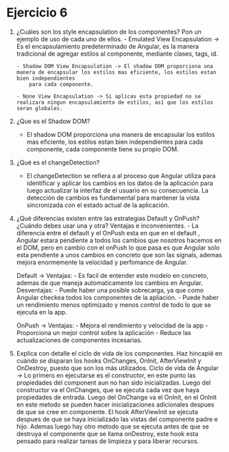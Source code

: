 # Ejercicio 6

1.  ¿Cuáles son los style encapsulation de los componentes? Pon un ejemplo
    de uso de cada uno de ellos. 
        - Emulated View Encapsulation -> Es el encapsulamiento predeterminado de Angular, es la manera tradicional de agregar estilos al componente,
            mediante clases, tags, id.

        - Shadow DOM View Encapsulation -> El shadow DOM proporciona una manera de encapsular los estilos mas eficiente, los estilos estan bien independientes
            para cada componente.

        - None View Encapsulation -> Si aplicas esta propiedad no se realizara ningun encapsulamiento de estilos, así que los estilos seran globales.

2.  ¿Que es el Shadow DOM?
    - El shadow DOM proporciona una manera de encapsular los estilos mas eficiente, los estilos estan bien independientes
      para cada componente, cada componente tiene su propio DOM.

3. ¿Qué es el changeDetection?
    - El changeDetection se refiera a al proceso que Angular utiliza para identificar y aplicar los cambios en los datos de la aplicación para luego
        actualizar la interfaz de el usuario en su consecuencia.
        La detección de cambios es fundamental para mantener la vista sincronizada con el estado actual de la aplicación.


4. ¿Qué diferencias existen entre las estrategias Default y OnPush? ¿Cuándo
    debes usar una y otra? Ventajas e inconvenientes.
        - La diferencia entre el default y el OnPush esta en que en el default , Angular estara pendiente a todos los cambios que nosotros hacemos en el DOM,
        pero en cambio con el onPush lo que pasa es que Angular solo esta pendiente a unos cambios en concreto que son las signals, ademas mejora enormemente la 
        velocidad y perfomance de Angular.
    
    Default -> Ventajas: - Es facil de entender este modelo en concreto, ademas de que maneja automaticamente los cambios en Angular.
               Desventajas: - Puede haber una posible sobrecarga, ya que como Angular checkea todos los componentes de la apliación.
                            - Puede haber un rendimiento menos optimizado y menos control de todo lo que se ejecuta en la app.

    OnPush -> Ventajas: - Mejora el rendimiento y velocidad de la app
                        - Proporciona un mejor control sobre la aplicación
                        - Reduce las actualizaciones de componentes incesarias.

5. Explica con detalle el ciclo de vida de los componentes. Haz hincapié en cuándo
    se disparan los hooks OnChanges, OnInit, AfterViewInit y
    OnDestroy, puesto que son los más utilizados.
        Ciclo de vida de Angular -> Lo primero en ejecutarse es el constructor, en este punto las propiedades del component aun no han sido inicializadas.
        Luego del constructor va el OnChanges, que se ejecuta cada vez que haya propiedades de entrada.
        Luego del OnChange va el OnInit, en el OnInit en este metodo se pueden hacer inicializaciones adicionales despues de que se cree en componente.
        El hook AfterViewInit se ejecuta despues de que se haya inicializado las vistas del componente padre e hijo.
        Ademas luego hay otro metodo que se ejecuta antes de que se destruya el componente que se llama onDestroy, este hook esta pensado para realizar tareas de limpieza y 
        para liberar recursos.